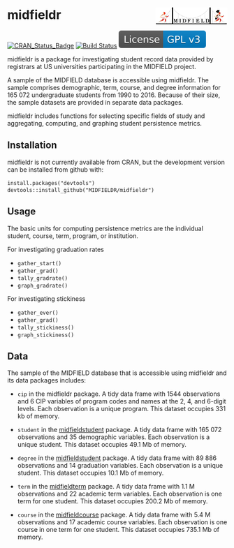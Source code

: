 
midfieldr <a href="https://engineering.purdue.edu/MIDFIELD" target="blank"><img src="man/figures/midfieldcut.png" align="right"/></a>
=====================================================================================================================================

[![CRAN\_Status\_Badge](http://www.r-pkg.org/badges/version/midfieldr)](http://cran.r-project.org/package=midfieldr) [![Build Status](https://travis-ci.org/MIDFIELDR/midfieldr.svg?branch=master)](https://travis-ci.org/MIDFIELDR/midfieldr) [![License: GPL v3](man/figures/License-GPL-v3-blue.svg)](https://www.gnu.org/licenses/gpl-3.0)

midfieldr is a package for investigating student record data provided by registrars at US universities participating in the MIDFIELD project.

A sample of the MIDFIELD database is accessible using midfieldr. The sample comprises demographic, term, course, and degree information for 165 072 undergraduate students from 1990 to 2016. Because of their size, the sample datasets are provided in separate data packages.

midfieldr includes functions for selecting specific fields of study and aggregating, computing, and graphing student persistence metrics.

Installation
------------

midfieldr is not currently available from CRAN, but the development version can be installed from github with:

    install.packages("devtools")
    devtools::install_github("MIDFIELDR/midfieldr")

Usage
-----

The basic units for computing persistence metrics are the individual student, course, term, program, or institution.

For investigating graduation rates

-   `gather_start()`
-   `gather_grad()`
-   `tally_gradrate()`
-   `graph_gradrate()`

For investigating stickiness

-   `gather_ever()`
-   `gather_grad()`
-   `tally_stickiness()`
-   `graph_stickiness()`

Data
----

The sample of the MIDFIELD database that is accessible using midfieldr and its data packages includes:

-   `cip` in the midfieldr package. A tidy data frame with 1544 observations and 6 CIP variables of program codes and names at the 2, 4, and 6-digit levels. Each observation is a unique program. This dataset occupies 331 kb of memory.

-   `student` in the [midfieldstudent](https://github.com/MIDFIELDR/midfieldstudent) package. A tidy data frame with 165 072 observations and 35 demographic variables. Each observation is a unique student. This dataset occupies 49.1 Mb of memory.

-   `degree` in the [midfieldstudent](https://github.com/MIDFIELDR/midfieldstudent) package. A tidy data frame with 89 886 observations and 14 graduation variables. Each observation is a unique student. This dataset occupies 10.1 Mb of memory.

-   `term` in the [midfieldterm](https://github.com/MIDFIELDR/midfieldterm) package. A tidy data frame with 1.1 M observations and 22 academic term variables. Each observation is one term for one student. This dataset occupies 200.2 Mb of memory.

-   `course` in the [midfieldcourse](https://github.com/MIDFIELDR/midfieldcourse) package. A tidy data frame with 5.4 M observations and 17 academic course variables. Each observation is one course in one term for one student. This dataset occupies 735.1 Mb of memory.
